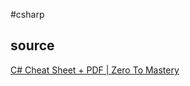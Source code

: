 #csharp 

## source
[C# Cheat Sheet + PDF | Zero To Mastery](https://zerotomastery.io/cheatsheets/csharp-cheat-sheet/)
